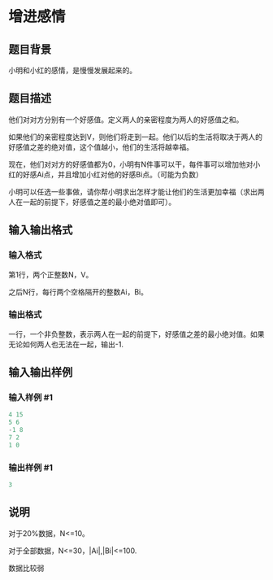 # 增进感情

## 题目背景

小明和小红的感情，是慢慢发展起来的。

## 题目描述

他们对对方分别有一个好感值。定义两人的亲密程度为两人的好感值之和。

如果他们的亲密程度达到V，则他们将走到一起。他们以后的生活将取决于两人的好感值之差的绝对值，这个值越小，他们的生活将越幸福。

现在，他们对对方的好感值都为0，小明有N件事可以干，每件事可以增加他对小红的好感Ai点，并且增加小红对他的好感Bi点。（可能为负数）

小明可以任选一些事做，请你帮小明求出怎样才能让他们的生活更加幸福（求出两人在一起的前提下，好感值之差的最小绝对值即可）。

## 输入输出格式

### 输入格式

第1行，两个正整数N，V。

之后N行，每行两个空格隔开的整数Ai，Bi。

### 输出格式

一行，一个非负整数，表示两人在一起的前提下，好感值之差的最小绝对值。如果无论如何两人也无法在一起，输出-1.

## 输入输出样例

### 输入样例 #1

```cpp
4 15
5 6
-1 8
7 2
1 0

```
### 输出样例 #1

```cpp
3
```


## 说明

对于20%数据，N<=10。

对于全部数据，N<=30，|Ai|,|Bi|<=100.

数据比较弱

